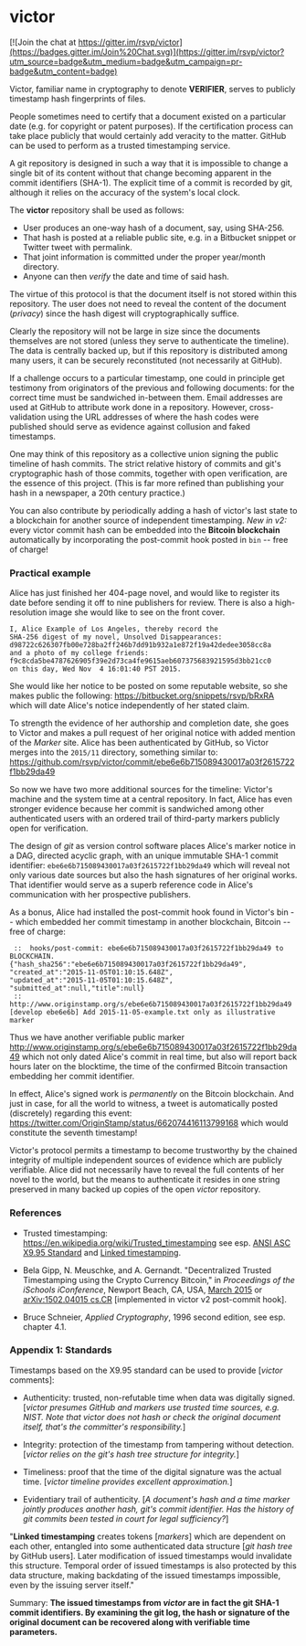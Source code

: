 # victor

[![Join the chat at https://gitter.im/rsvp/victor](https://badges.gitter.im/Join%20Chat.svg)](https://gitter.im/rsvp/victor?utm_source=badge&utm_medium=badge&utm_campaign=pr-badge&utm_content=badge)

Victor, familiar name in cryptography to denote **VERIFIER**, 
serves to publicly timestamp hash fingerprints of files. 

People sometimes need to certify that a document existed on a 
particular date (e.g. for copyright or patent purposes). 
If the certification process can take place publicly 
that would certainly add veracity to the matter. 
GitHub can be used to perform as a trusted timestamping service. 

A git repository is designed in such a way that it is 
impossible to change a single bit of its content without 
that change becoming apparent in the commit identifiers 
(SHA-1). The explicit time of a commit is recorded by git, 
although it relies on the accuracy of the system's local clock. 

The **victor** repository shall be used as follows:

- User produces an one-way hash of a document, say, using SHA-256.
- That hash is posted at a reliable public site, 
  e.g. in a Bitbucket snippet or Twitter tweet with permalink.
- That joint information is committed under the proper year/month directory.
- Anyone can then *verify* the date and time of said hash. 

The virtue of this protocol is that the document itself 
is not stored within this repository. The user does not 
need to reveal the content of the document (*privacy*) 
since the hash digest will cryptographically suffice. 

Clearly the repository will not be large in size 
since the documents themselves are not stored 
(unless they serve to authenticate the timeline). 
The data is centrally backed up, but if this repository is 
distributed among many users, it can be securely reconstituted 
(not necessarily at GitHub). 

If a challenge occurs to a particular timestamp, one could 
in principle get testimony from originators of the previous and 
following documents: for the correct time must be sandwiched 
in-between them. Email addresses are used at GitHub to attribute 
work done in a repository. However, cross-validation 
using the URL addresses of where the hash codes were published 
should serve as evidence against collusion and faked timestamps. 

One may think of this repository as a collective union 
signing the public timeline of hash commits. 
The strict relative history of commits and git's cryptographic 
hash of those commits, together with open verification, 
are the essence of this project.
(This is far more refined than publishing your hash 
in a newspaper, a 20th century practice.)  

You can also contribute by periodically adding a hash of 
victor's last state to a blockchain for another source of 
independent timestamping. *New in v2:* every victor commit 
hash can be embedded into the **Bitcoin blockchain** 
automatically by incorporating the post-commit hook 
posted in `bin` -- free of charge! 


### Practical example

Alice has just finished her 404-page novel, 
and would like to register its date before sending 
it off to nine publishers for review. 
There is also a high-resolution image she would 
like to see on the front cover. 

```
I, Alice Example of Los Angeles, thereby record the 
SHA-256 digest of my novel, Unsolved Disappearances:
d98722c626307fb00e728ba2ff246b7dd91b932a1e872f19a42dedee3058cc8a
and a photo of my college friends:
f9c8cda5be4787626905f39e2d73ca4fe9615aeb607375683921595d3bb21cc0
on this day, Wed Nov  4 16:01:40 PST 2015.
```

She would like her notice to be posted on some reputable website, 
so she makes public the following: 
https://bitbucket.org/snippets/rsvp/bRxRA 
which will date Alice's notice independently of her stated claim. 

To strength the evidence of her authorship and completion date, 
she goes to Victor and makes a pull request of her original notice 
with added mention of the *Marker* site. 
Alice has been authenticated by GitHub, so Victor merges 
into the `2015/11` directory, something similar to: 
https://github.com/rsvp/victor/commit/ebe6e6b715089430017a03f2615722f1bb29da49

So now we have two more additional sources for the timeline: 
Victor's machine and the system time at a central repository. 
In fact, Alice has even stronger evidence because her commit is 
sandwiched among other authenticated users with an ordered trail of 
third-party markers publicly open for verification. 

The design of *git* as version control software places Alice's 
marker notice in a DAG, directed acyclic graph, 
with an unique immutable SHA-1 commit 
identifier: `ebe6e6b715089430017a03f2615722f1bb29da49` 
which will reveal not only various date sources but also 
the hash signatures of her original works. 
That identifier would serve as a superb reference code in 
Alice's communication with her prospective publishers. 

As a bonus, Alice had installed the post-commit hook 
found in Victor's bin -- which embedded her commit 
timestamp in another blockchain, Bitcoin -- free 
of charge:

```
 ::  hooks/post-commit: ebe6e6b715089430017a03f2615722f1bb29da49 to BLOCKCHAIN.
{"hash_sha256":"ebe6e6b715089430017a03f2615722f1bb29da49",
"created_at":"2015-11-05T01:10:15.648Z", 
"updated_at":"2015-11-05T01:10:15.648Z",
"submitted_at":null,"title":null}
 ::  http://www.originstamp.org/s/ebe6e6b715089430017a03f2615722f1bb29da49
[develop ebe6e6b] Add 2015-11-05-example.txt only as illustrative marker
```

Thus we have another verifiable public marker 
http://www.originstamp.org/s/ebe6e6b715089430017a03f2615722f1bb29da49 
which not only dated Alice's commit in real time, but also 
will report back hours later on the blocktime, the time 
of the confirmed Bitcoin transaction embedding her commit identifier. 

In effect, Alice's signed work is *permanently* on the Bitcoin blockchain. 
And just in case, for all the world to witness, a tweet is 
automatically posted (discretely) regarding this event: 
https://twitter.com/OriginStamp/status/662074416113799168 
which would constitute the seventh timestamp! 

Victor's protocol permits a timestamp to become trustworthy 
by the chained integrity of multiple independent sources of evidence 
which are publicly verifiable. 
Alice did not necessarily have to reveal the full contents 
of her novel to the world, but the means to authenticate 
it resides in one string preserved in many backed up 
copies of the open *victor* repository. 


### References

- Trusted timestamping: https://en.wikipedia.org/wiki/Trusted_timestamping 
  see esp. [ANSI ASC X9.95 Standard](https://en.wikipedia.org/wiki/ANSI_ASC_X9.95_Standard) 
  and [Linked timestamping](https://en.wikipedia.org/wiki/Linked_timestamping). 

- Bela Gipp, N. Meuschke, and A. Gernandt. "Decentralized Trusted Timestamping 
  using the Crypto Currency Bitcoin," in *Proceedings of the iSchools iConference*, 
  Newport Beach, CA, USA, 
  [March 2015](http://www.gipp.com/wp-content/papercite-data/pdf/gipp15a.pdf) 
  or [arXiv:1502.04015 cs.CR](http://arxiv.org/abs/1502.04015) 
  [implemented in victor v2 post-commit hook]. 

- Bruce Schneier, *Applied Cryptography*, 1996 second edition, see esp. chapter 4.1.


### Appendix 1: Standards

Timestamps based on the X9.95 standard can be used to provide [*victor* comments]:

- Authenticity: trusted, non-refutable time when data was digitally signed. 
  [*victor presumes GitHub and markers use trusted time sources, e.g. NIST. 
  Note that victor does not hash or check the original document itself, 
  that's the committer's responsibility.*] 

- Integrity: protection of the timestamp from tampering without detection. 
  [*victor relies on the git's hash tree structure for integrity.*]

- Timeliness: proof that the time of the digital signature was the actual time. 
  [*victor timeline provides excellent approximation.*] 

- Evidentiary trail of authenticity. 
  [*A document's hash and a time marker jointly produces another hash, 
  git's commit identifier. Has the history of git commits been tested 
  in court for legal sufficiency?*] 

"**Linked timestamping** creates tokens [*markers*] 
which are dependent on each other, entangled into some 
authenticated data structure [*git hash tree* by GitHub users]. 
Later modification of issued timestamps would invalidate this structure. 
Temporal order of issued timestamps is also protected by this data structure, 
making backdating of the issued timestamps impossible, 
even by the issuing server itself." 

Summary: **The issued timestamps from *victor* are in fact the 
git SHA-1 commit identifiers. By examining the git log, 
the hash or signature of the original document can be recovered 
along with verifiable time parameters.**

